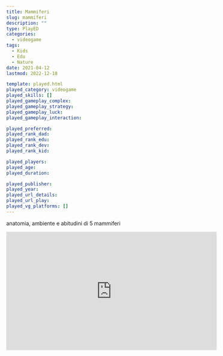```yaml
---
title: Mammiferi
slug: mammiferi
description: ""
type: PlayED
categories:
  - videogame
tags:
  - Kids
  - Edu
  - Nature
date: 2021-04-12
lastmod: 2022-12-18

template: played.html
played_category: videogame
played_skills: []
played_gameplay_complex: 
played_gameplay_strategy: 
played_gameplay_luck: 
played_gameplay_interaction: 

played_preferred:
played_rank_dad: 
played_rank_edu: 
played_rank_dev: 
played_rank_kid: 

played_players: 
played_age: 
played_duration: 

played_publisher: 
played_year: 
played_url_details: 
played_url_play: 
played_vg_platforms: []
---
```


anatomia, ambiente e abitudini di 5 mammiferi

<iframe width="560" height="315" src="https://www.youtube.com/embed/shu3jKisAQ4" title="YouTube video player" frameborder="0" allow="accelerometer; autoplay; clipboard-write; encrypted-media; gyroscope; picture-in-picture" allowfullscreen></iframe>

